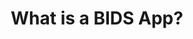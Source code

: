 ---
layout: post
title: What is a BIDS App?
permalink: /about
redirect_to:
  - https://bids.neuroimaging.io//tools/bids-apps.html
---